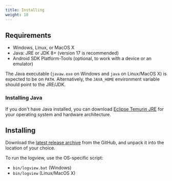 ```yaml
---
title: Installing
weight: 10
---
```


## Requirements
* Windows, Linux, or MacOS X
* Java: JRE or JDK 8+ (version 17 is recommended)
* Android SDK Platform-Tools (optional, to work with a device or an emulator)

The Java executable (`javaw.exe` on Windows and `java` on Linux/MacOS X) is
expected to be on `PATH`. Alternatively, the `JAVA_HOME` environment variable
should point to the JRE/JDK.

### Installing Java

If you don't have Java installed, you can download
[Eclipse Temurin JRE](https://adoptium.net/temurin/releases/?version=17&os=any&package=jre)
for your operating system and hardware architecture.

## Installing

Download the [latest release archive][gh_latest_release] from the GitHub, and
unpack it into the location of your choice.

To run the logview, use the OS-specific script:
* `bin/logview.bat` (Windows)
* `bin/logview` (Linux/MacOS X)

<!--
TODO(mlopatkin): https://github.com/mlopatkin/andlogview/issues/339
If adb.exe/adb aren't on the `PATH` you should manually set its location at the
first launch. You will be prompted about it:

![ADB setup prompt](adb_setup_prompt.png)

Click "Yes" to open [[AdbMode | ADB setup dialog]]. However it is necessary
for working with device/emulator only.
-->

[gh_latest_release]: https://github.com/mlopatkin/andlogview/releases/latest
[temurin_download]: https://adoptium.net/temurin/releases/?version=17
